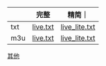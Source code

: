 ||完整|精简｜
| ---- | ---- | ---- |
|txt|[live.txt](https://raw.githubusercontent.com/CCSH/IPTV/refs/heads/main/live.txt)|[live_lite.txt](https://raw.githubusercontent.com/CCSH/IPTV/refs/heads/main/live_lite.txt)|
|m3u|[live.txt](https://raw.githubusercontent.com/CCSH/IPTV/refs/heads/main/live.m3u)|[live_lite.txt](https://raw.githubusercontent.com/CCSH/IPTV/refs/heads/main/live_lite.m3u)|

[其他](https://raw.githubusercontent.com/CCSH/IPTV/refs/heads/main/others.txt)
